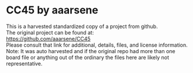 
# CC45 by aaarsene  
This is a harvested standardized copy of a project from github.  
The original project can be found at:  
https://github.com/aaarsene/CC45  
Please consult that link for additional, details, files, and license information.  
Note: It was auto harvested and if the original repo had more than one board file or anything out of the ordinary the files here are likely not representative.  
    